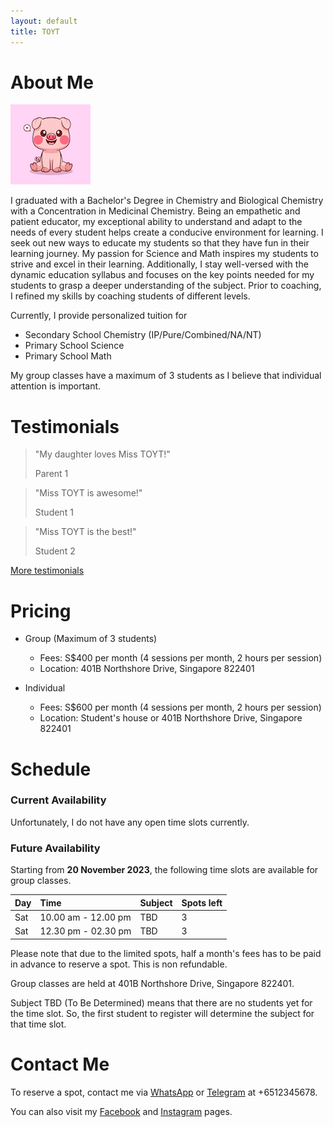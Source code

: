 ```yaml
---
layout: default
title: TOYT
---
```


# About Me

![Portrait](/assets/images/portrait_small.jpeg)

I graduated with a Bachelor's Degree in Chemistry and Biological Chemistry with a Concentration in Medicinal Chemistry. Being an empathetic and patient educator, my exceptional ability to understand and adapt to the needs of every student helps create a conducive environment for learning. I seek out new ways to educate my students so that they have fun in their learning journey. My passion for Science and Math inspires my students to strive and excel in their learning. Additionally, I stay well-versed with the dynamic education syllabus and focuses on the key points needed for my students to grasp a deeper understanding of the subject. Prior to coaching, I refined my skills by coaching students of different levels.

Currently, I provide personalized tuition for

- Secondary School Chemistry (IP/Pure/Combined/NA/NT)
- Primary School Science
- Primary School Math


My group classes have a maximum of 3 students as I believe that individual attention is important.

# Testimonials

> "My daughter loves Miss TOYT!"
>
> Parent 1

> "Miss TOYT is awesome!"
>
> Student 1

> "Miss TOYT is the best!"
>
> Student 2

[More testimonials](./testimonials.html)

# Pricing

- Group (Maximum of 3 students)
  - Fees: S$400 per month (4 sessions per month, 2 hours per session)
  - Location: 401B Northshore Drive, Singapore 822401

- Individual
  - Fees: S$600 per month (4 sessions per month, 2 hours per session)
  - Location: Student's house or 401B Northshore Drive, Singapore 822401

# Schedule

### Current Availability

Unfortunately, I do not have any open time slots currently.

### Future Availability

Starting from **20 November 2023**, the following time slots are available for group classes.

| Day | Time                | Subject | Spots left |
|:----|:--------------------|:--------|:-----------|
| Sat | 10.00 am - 12.00 pm | TBD     | 3          |
| Sat | 12.30 pm - 02.30 pm | TBD     | 3          |

Please note that due to the limited spots, half a month's fees has to be paid in advance to reserve a spot. This is non refundable.

Group classes are held at 401B Northshore Drive, Singapore 822401.

Subject TBD (To Be Determined) means that there are no students yet for the time slot. So, the first student to register will determine the subject for that time slot.

# Contact Me

To reserve a spot, contact me via [WhatsApp](http://api.whatsapp.com/send?phone=6512345678) or [Telegram](t.me/abc) at +6512345678.

You can also visit my [Facebook](https://facebook.com) and [Instagram](https://instagram.com) pages.
